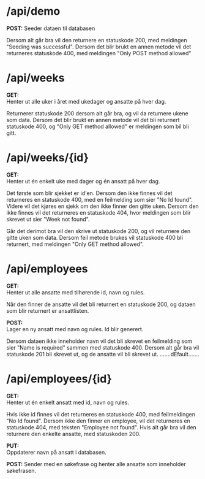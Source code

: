 # /api/demo
**POST:**
Seeder dataen til databasen

Dersom alt går bra vil den returnere en statuskode 200, med meldingen "Seeding was successful". Dersom det blir brukt en annen metode vil det returneres statuskode 400, med meldingen "Only POST method allowed"


# /api/weeks

**GET:**  
Henter ut alle uker i året med ukedager og ansatte på hver dag.

Returnerer statuskode 200 dersom alt går bra, og vil da returnere ukene som data. Dersom det blir brukt en annen metode vil det bli returnert statuskode 400, og "Only GET method allowed" er meldingen som bil bli gitt. 


# /api/weeks/{id}

**GET:**  
Henter ut én enkelt uke med dager og én ansatt på hver dag.

Det første som blir sjekket er id'en. Dersom den ikke finnes vil det returneres en statuskode 400, med en feilmelding som sier "No Id found".
Videre vil det kjøres en sjekk om den ikke finner den gitte uken. Dersom den ikke finnes vil det returneres en statuskode 404, hvor meldingen som blir skrevet ut sier "Week not found".

Går det derimot bra vil den skrive ut statuskode 200, og vil returnere den gitte uken som data. Dersom feil metode brukes vil statuskode 400 bli returnert, med meldingen "Only GET method allowed". 


# /api/employees

**GET:**  
Henter ut alle ansatte med tilhørende id, navn og rules.

Når den finner de ansatte vil det bli returnert en statuskode 200, og dataen som blir returnert er ansattlisten. 

**POST:**  
Lager en ny ansatt med navn og rules. Id blir generert.

Dersom dataen ikke inneholder navn vil det bli skrevet en feilmelding som sier "Name is required" sammen med statuskode 400. Dersom alt går bra vil statuskode 201 bli skrevet ut, og de ansatte vil bli skrevet ut. 
.......dEfault.......

# /api/employees/{id}

**GET:**  
Henter ut én enkelt ansatt med id, navn og rules.

Hvis ikke id finnes vil det returneres en statuskode 400, med feilmeldingen "No Id found". Dersom ikke den finner en employee, vil det returneres en statuskode 404, med teksten "Employee not found". Hvis alt går bra vil den returnere den enkelte ansatte, med statuskoden 200. 

**PUT:**  
Oppdaterer navn på ansatt i databasen.

**POST:**
Sender med en søkefrase og henter alle ansatte som inneholder søkefrasen.
